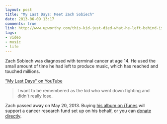 ```yaml
---
layout: post
title: "My Last Days: Meet Zach Sobiech"
date: 2013-06-09 13:17
comments: true
link: http://www.upworthy.com/this-kid-just-died-what-he-left-behind-is-wondtacular-rip
tags: 
- video
- music
- life
---
```


Zach Sobiech was diagnosed with terminal cancer at age 14. He used the small amount of time he had left to produce music, which has reached and touched millions.

["My Last Days" on YouTube](http://www.youtube.com/watch?v=9NjKgV65fpo)

> I want to be remembered as the kid who went down fighting and didn't really lose.

Zach passed away on May 20, 2013. Buying [his album on iTunes](http://upwr.me/12XeCjx) will support a cancer research fund set up on his behalf, or you can [donate directly](https://secure2.convio.net/ccrf/site/Donation2?idb=1655353075&df_id=2520&FR_ID=1140&PROXY_ID=6241&PROXY_TYPE=31&2520.donation=form1).